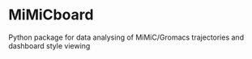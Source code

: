 # MiMiCboard
Python package for data analysing of MiMiC/Gromacs trajectories and dashboard style viewing
